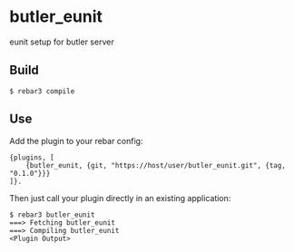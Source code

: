 butler_eunit
=====

eunit setup for butler server

Build
-----

    $ rebar3 compile

Use
---

Add the plugin to your rebar config:

    {plugins, [
        {butler_eunit, {git, "https://host/user/butler_eunit.git", {tag, "0.1.0"}}}
    ]}.

Then just call your plugin directly in an existing application:


    $ rebar3 butler_eunit
    ===> Fetching butler_eunit
    ===> Compiling butler_eunit
    <Plugin Output>
